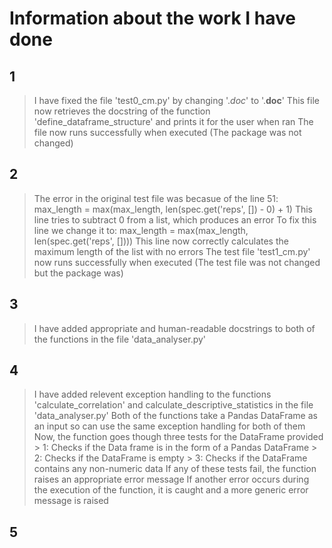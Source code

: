 # Information about the work I have done 

## 1
> I have fixed the file 'test0_cm.py' by changing '._doc_' to '.__doc__'
> This file now retrieves the docstring of the function 'define_dataframe_structure' and prints it for the user when ran
> The file now runs successfully when executed (The package was not changed)

## 2
> The error in the original test file was becasue of the line 51: max_length = max(max_length, len(spec.get('reps', []) - 0) + 1)
> This line tries to subtract 0 from a list, which produces an error 
> To fix this line we change it to: max_length = max(max_length, len(spec.get('reps', [])))
> This line now correctly calculates the maximum length of the list with no errors
> The test file 'test1_cm.py' now runs successfully when executed (The test file was not changed but the package was)

## 3
> I have added appropriate and human-readable docstrings to both of the functions in the file 'data_analyser.py'

## 4
> I have added relevent exception handling to the functions 'calculate_correlation' and calculate_descriptive_statistics 
  in the file 'data_analyser.py'
> Both of the functions take a Pandas DataFrame as an input so can use the same exception handling for both of them
> Now, the function goes though three tests for the DataFrame provided
    > 1: Checks if the Data frame is in the form of a Pandas DataFrame
    > 2: Checks if the DataFrame is empty
    > 3: Checks if the DataFrame contains any non-numeric data
> If any of these tests fail, the function raises an appropriate error message
> If another error occurs during the execution of the function, it is caught and a more generic error message is raised

## 5
> 


